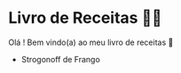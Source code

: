# Livro de Receitas :man_cook:

Olá ! Bem vindo(a) ao meu  livro de receitas :wave:

- Strogonoff de Frango